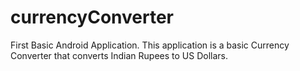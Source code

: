 # currencyConverter
First Basic Android Application.
This application is a basic Currency Converter that converts Indian Rupees to US Dollars.
